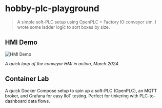 # hobby-plc-playground

> A simple soft-PLC setup using OpenPLC + Factory IO conveyor sim.
I wrote some ladder logic to sort boxes by size.

## HMI Demo

![HMI Demo](docs/images/hobby-hmi.gif)

_A quick loop of the conveyor HMI in action, March 2024._

## Container Lab

A quick Docker Compose setup to spin up a soft-PLC (OpenPLC), an MQTT broker, and Grafana for easy IIoT 
testing. Perfect for tinkering with PLC-to-dashboard data flows.

